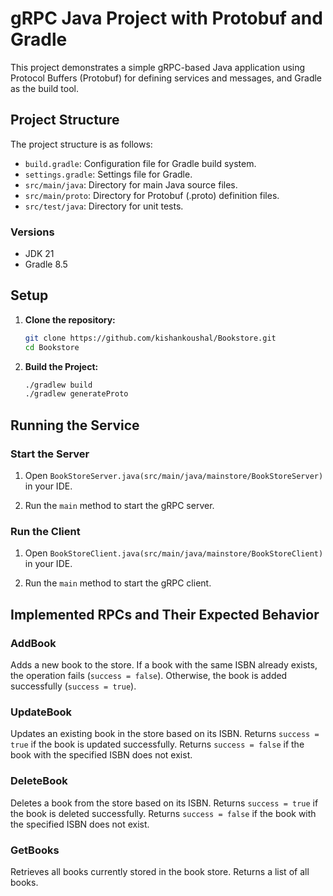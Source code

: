 # gRPC Java Project with Protobuf and Gradle

This project demonstrates a simple gRPC-based Java application using Protocol Buffers (Protobuf) for defining services and messages, and Gradle as the build tool.

## Project Structure

The project structure is as follows:

- `build.gradle`: Configuration file for Gradle build system.
- `settings.gradle`: Settings file for Gradle.
- `src/main/java`: Directory for main Java source files.
- `src/main/proto`: Directory for Protobuf (.proto) definition files.
- `src/test/java`: Directory for unit tests.

### Versions

- JDK 21 
- Gradle 8.5

## Setup

1. **Clone the repository:**
   ```bash
   git clone https://github.com/kishankoushal/Bookstore.git
   cd Bookstore
2. **Build the Project:**
   ```bash
   ./gradlew build
   ./gradlew generateProto
  ## Running the Service

### Start the Server

1. Open `BookStoreServer.java(src/main/java/mainstore/BookStoreServer)` in your IDE.

2. Run the `main` method to start the gRPC server.

### Run the Client

1. Open `BookStoreClient.java(src/main/java/mainstore/BookStoreClient)` in your IDE.

2. Run the `main` method to start the gRPC client.


## Implemented RPCs and Their Expected Behavior

### AddBook
Adds a new book to the store. If a book with the same ISBN already exists, the operation fails (`success = false`). Otherwise, the book is added successfully (`success = true`).

### UpdateBook
Updates an existing book in the store based on its ISBN. Returns `success = true` if the book is updated successfully. Returns `success = false` if the book with the specified ISBN does not exist.

### DeleteBook
Deletes a book from the store based on its ISBN. Returns `success = true` if the book is deleted successfully. Returns `success = false` if the book with the specified ISBN does not exist.

### GetBooks
Retrieves all books currently stored in the book store. Returns a list of all books.


